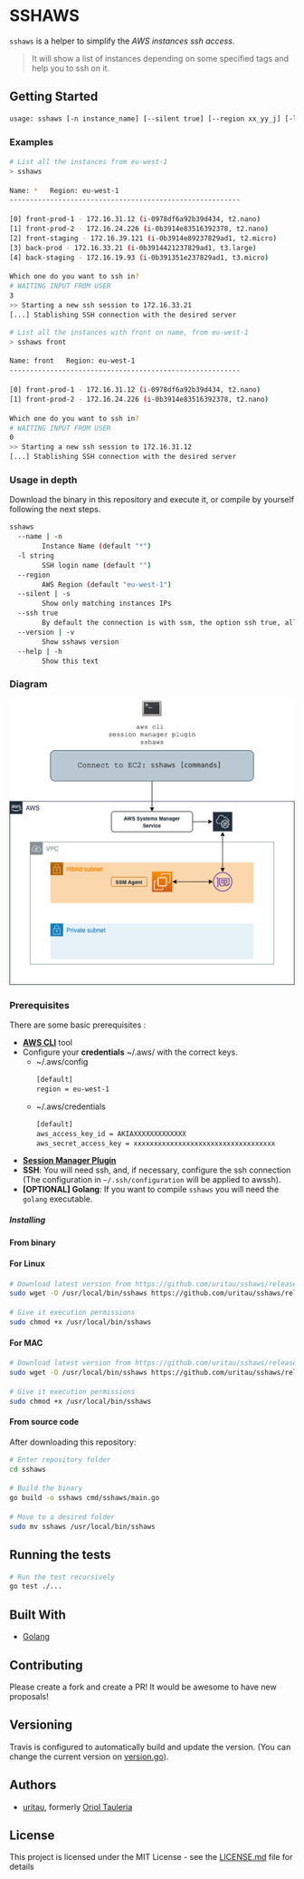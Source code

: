 # SSHAWS

`sshaws` is a helper to simplify the *AWS instances ssh access*.

> It will show a list of instances depending on some specified tags and help you to ssh on it.

## Getting Started

```bash
usage: sshaws [-n instance_name] [--silent true] [--region xx_yy_j] [-l user ][instance_name] [-ssh options]
```

### Examples

```bash
# List all the instances from eu-west-1
> sshaws

Name: *   Region: eu-west-1
---------------------------------------------------------

[0] front-prod-1 - 172.16.31.12 (i-0978df6a92b39d434, t2.nano)
[1] front-prod-2 - 172.16.24.226 (i-0b3914e83516392378, t2.nano)
[2] front-staging - 172.16.39.121 (i-0b3914e89237829ad1, t2.micro)
[3] back-prod - 172.16.33.21 (i-0b3914421237829ad1, t3.large)
[4] back-staging - 172.16.19.93 (i-0b391351e237829ad1, t3.micro)

Which one do you want to ssh in?
# WAITING INPUT FROM USER
3
>> Starting a new ssh session to 172.16.33.21
[...] Stablishing SSH connection with the desired server
 ```

```bash
# List all the instances with front on name, from eu-west-1
> sshaws front

Name: front   Region: eu-west-1
---------------------------------------------------------

[0] front-prod-1 - 172.16.31.12 (i-0978df6a92b39d434, t2.nano)
[1] front-prod-2 - 172.16.24.226 (i-0b3914e83516392378, t2.nano)

Which one do you want to ssh in?
# WAITING INPUT FROM USER
0
>> Starting a new ssh session to 172.16.31.12
[...] Stablishing SSH connection with the desired server
 ```

### Usage in depth

Download the binary in this repository and execute it, or compile by yourself following the next steps.

```bash
sshaws
  --name | -n
        Instance Name (default "*")
  -l string
        SSH login name (default "")
  --region
        AWS Region (default "eu-west-1")
  --silent | -s
        Show only matching instances IPs
  --ssh true
        By default the connection is with ssm, the option ssh true, allow you connect with it.
  --version | -v
        Show sshaws version
  --help | -h
        Show this text
```

### Diagram

![The flow to connect EC2:](images/ssm-sessionmanager.png#center)

### Prerequisites
There are some basic prerequisites :

- [**AWS CLI**](https://docs.aws.amazon.com/es_es/cli/latest/userguide/install-cliv2.html) tool
- Configure your **credentials** ~/.aws/ with the correct keys.
    - ~/.aws/config
        ```bash
        [default]
        region = eu-west-1
        ```
    - ~/.aws/credentials
        ```bash
        [default]
        aws_access_key_id = AKIAXXXXXXXXXXXXX
        aws_secret_access_key = xxxxxxxxxxxxxxxxxxxxxxxxxxxxxxxxxxx
        ```
- [**Session Manager Plugin**](https://docs.aws.amazon.com/systems-manager/latest/userguide/session-manager-working-with-install-plugin.html#plugin-version-history)
- **SSH**: You will need ssh, and, if necessary, configure the ssh connection (The configuration in `~/.ssh/configuration` will be applied to awssh).
- **[OPTIONAL] Golang**: If you want to compile `sshaws` you will need the `golang` executable.

##### Installing

#### From binary

#### For Linux
```bash
# Download latest version from https://github.com/uritau/sshaws/releases/latest
sudo wget -O /usr/local/bin/sshaws https://github.com/uritau/sshaws/releases/latest/download/sshaws

# Give it execution permissions
sudo chmod +x /usr/local/bin/sshaws
```
#### For MAC
```bash
# Download latest version from https://github.com/uritau/sshaws/releases/latest
sudo wget -O /usr/local/bin/sshaws https://github.com/uritau/sshaws/releases/latest/download/sshaws.mac

# Give it execution permissions
sudo chmod +x /usr/local/bin/sshaws
```
#### From source code
After downloading this repository:
```bash
# Enter repository folder
cd sshaws

# Build the binary
go build -o sshaws cmd/sshaws/main.go

# Move to a desired folder
sudo mv sshaws /usr/local/bin/sshaws
```

## Running the tests
```bash
# Run the test recursively
go test ./...
```
## Built With

* [Golang](https://golang.org/)

## Contributing

Please create a fork and create a PR!
It would be awesome to have new proposals!

## Versioning

Travis is configured to automatically build and update the version. (You can change the current version on [version.go](pkg/cmd/version.go)).

## Authors

* [uritau](https://github.com/uritau), formerly [Oriol Tauleria](mailto:oriol.tauleria@gmail.com)

## License

This project is licensed under the MIT License - see the [LICENSE.md](LICENSE.md) file for details
